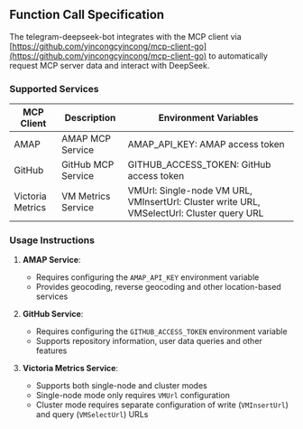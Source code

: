 ## Function Call Specification

The telegram-deepseek-bot integrates with the MCP client via [https://github.com/yincongcyincong/mcp-client-go](https://github.com/yincongcyincong/mcp-client-go) to automatically request MCP server data and interact with DeepSeek.

### Supported Services

| MCP Client         | Description               | Environment Variables                                                                 |
|--------------------|---------------------------|--------------------------------------------------------------------------------------|
| AMAP               | AMAP MCP Service          | AMAP_API_KEY: AMAP access token                                                      |
| GitHub             | GitHub MCP Service        | GITHUB_ACCESS_TOKEN: GitHub access token                                             |
| Victoria Metrics   | VM Metrics Service        | VMUrl: Single-node VM URL, VMInsertUrl: Cluster write URL, VMSelectUrl: Cluster query URL |

### Usage Instructions

1. **AMAP Service**:
    - Requires configuring the `AMAP_API_KEY` environment variable
    - Provides geocoding, reverse geocoding and other location-based services

2. **GitHub Service**:
    - Requires configuring the `GITHUB_ACCESS_TOKEN` environment variable
    - Supports repository information, user data queries and other features

3. **Victoria Metrics Service**:
    - Supports both single-node and cluster modes
    - Single-node mode only requires `VMUrl` configuration
    - Cluster mode requires separate configuration of write (`VMInsertUrl`) and query (`VMSelectUrl`) URLs
